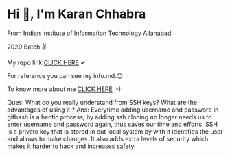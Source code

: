 # Hi 👋, I'm Karan Chhabra

From Indian Institute of Information Technology Allahabad

2020 Batch ✌

My repo link [CLICK HERE](https://github.com/karankc23/GO_GIT_first.git) ✔

For reference you can see my info.md.😊 

To know more about me
[CLICK HERE](https://github.com/karankc23) :-)

Ques: What do you really understand from SSH keys? What are the advantages of using it ?
Ans: Everytime adding username and password in gitbash is a hectic process, by adding ssh cloning no longer needs us to enter username and password again, thus saves our time and efforts.
SSH is a private key that is stored in out local system by with it identifies the user and allows to make changes. It also adds extra levels of security which makes it harder to hack and increases safety.
